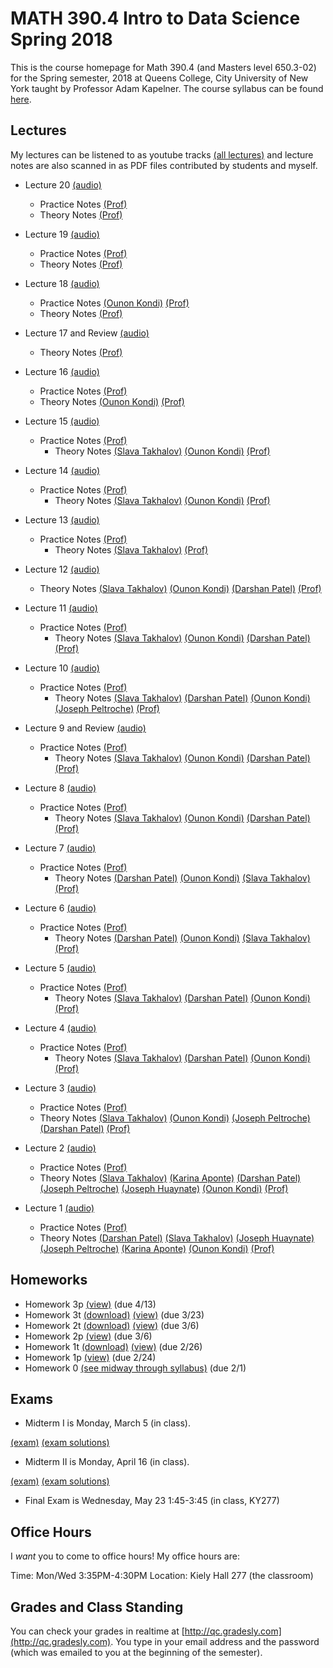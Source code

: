 # MATH 390.4 Intro to Data Science Spring 2018

This is the course homepage for Math 390.4 (and Masters level 650.3-02) for the Spring semester, 2018 at Queens College, City University of New York taught by Professor Adam Kapelner. The course syllabus can be found [here](https://github.com/kapelner/QC_Math_390.4_Spring_2018/blob/master/syllabus/syllabus.pdf).

## Lectures

My lectures can be listened to as youtube tracks [(all lectures)](https://www.youtube.com/playlist?list=PLIwvCnCDnF16ZnYs7EyWOEx84RptLjKiD) and lecture notes are also scanned in as PDF files contributed by students and myself.

<!--
* Theory Lecture 23 [(audio)](https://youtu.be/sBA4Lf_5kUU) [(Alassane Ngaide)](https://github.com/kapelner/QC_Math_390.4_Spring_2018/blob/master/lectures/lec23ngaide.pdf) [(Prof)](https://github.com/kapelner/QC_Math_390.4_Spring_2018/blob/master/lectures/lec23kap.pdf)
* Theory Lecture 22 [(audio)](https://youtu.be/bwVxNl9_X14) [(Alassane Ngaide)](https://github.com/kapelner/QC_Math_390.4_Spring_2018/blob/master/lectures/lec22ngaide.pdf) [(Wjeewani Boteju)](https://github.com/kapelner/QC_Math_390.4_Spring_2018/blob/master/lectures/lec22boteju.pdf) [(Prof)](https://github.com/kapelner/QC_Math_390.4_Spring_2018/blob/master/lectures/lec22kap.pdf)
* Theory Lecture 21 [(audio)](https://youtu.be/Wmc2TRKa7xU) [(Wjeewani Boteju)](https://github.com/kapelner/QC_Math_390.4_Spring_2018/blob/master/lectures/lec21boteju.pdf) [(Messan Adelan)](https://github.com/kapelner/QC_Math_390.4_Spring_2018/blob/master/lectures/lec21adelan.pdf) [(Koffi Lucky Bosso)](https://github.com/kapelner/QC_Math_390.4_Spring_2018/blob/master/lectures/lec21bosso.pdf) [(Alassane Ngaide)](https://github.com/kapelner/QC_Math_390.4_Spring_2018/blob/master/lectures/lec21ngaide.pdf) [(Prof)](https://github.com/kapelner/QC_Math_390.4_Spring_2018/blob/master/lectures/lec21kap.pdf) 
* Theory Lecture 20 [(audio)](https://youtu.be/iac02nByAeY) [(Messan Adelan)](https://github.com/kapelner/QC_Math_390.4_Spring_2018/blob/master/lectures/lec20adelan.pdf) [(Wjeewani Boteju)](https://github.com/kapelner/QC_Math_390.4_Spring_2018/blob/master/lectures/lec20boteju.pdf) [(Koffi Lucky Bosso)](https://github.com/kapelner/QC_Math_390.4_Spring_2018/blob/master/lectures/lec20bosso.pdf) [(Alassane Ngaide)](https://github.com/kapelner/QC_Math_390.4_Spring_2018/blob/master/lectures/lec20ngaide.pdf) [(Prof)](https://github.com/kapelner/QC_Math_390.4_Spring_2018/blob/master/lectures/lec20kap.pdf)
* Theory Lecture 19 [(audio)](https://youtu.be/noOFVHmKFjA) [(Alassane Ngaide)](https://github.com/kapelner/QC_Math_390.4_Spring_2018/blob/master/lectures/lec19ngaide.pdf) [(Koffi Lucky Bosso)](https://github.com/kapelner/QC_Math_390.4_Spring_2018/blob/master/lectures/lec19bosso.pdf) [(Messan Adelan)](https://github.com/kapelner/QC_Math_390.4_Spring_2018/blob/master/lectures/lec19adelan.pdf) [(Prof)](https://github.com/kapelner/QC_Math_390.4_Spring_2018/blob/master/lectures/lec19kap.pdf)
* Theory Lecture 18 [(audio)](https://youtu.be/qCn9BMA6ruk) [(Messan Adelan)](https://github.com/kapelner/QC_Math_390.4_Spring_2018/blob/master/lectures/lec18adelan.pdf) [(Wjeewani Boteju)](https://github.com/kapelner/QC_Math_390.4_Spring_2018/blob/master/lectures/lec18boteju.pdf) [(Koffi Lucky Bosso)](https://github.com/kapelner/QC_Math_390.4_Spring_2018/blob/master/lectures/lec18bosso.pdf) [(Alassane Ngaide)](https://github.com/kapelner/QC_Math_390.4_Spring_2018/blob/master/lectures/lec18ngaide.pdf) [(Ruby Chang)](https://github.com/kapelner/QC_Math_390.4_Spring_2018/blob/master/lectures/lec18chang.pdf) [(Prof)](https://github.com/kapelner/QC_Math_390.4_Spring_2018/blob/master/lectures/lec18kap.pdf)
* Theory Lecture 17 [(audio)](https://youtu.be/8ypz82LYNuU) [(Messan Adelan)](https://github.com/kapelner/QC_Math_390.4_Spring_2018/blob/master/lectures/lec17adelan.pdf) [(Wjeewani Boteju)](https://github.com/kapelner/QC_Math_390.4_Spring_2018/blob/master/lectures/lec17boteju.pdf) [(Koffi Lucky Bosso)](https://github.com/kapelner/QC_Math_390.4_Spring_2018/blob/master/lectures/lec17bosso.pdf) [(Ruby Chang)](https://github.com/kapelner/QC_Math_390.4_Spring_2018/blob/master/lectures/lec17chang.pdf) [(Prof)](https://github.com/kapelner/QC_Math_390.4_Spring_2018/blob/master/lectures/lec17kap.pdf)
* Theory Lecture 16 [(audio)](https://youtu.be/ODnkstFdyRQ) [(Wjeewani Boteju)](https://github.com/kapelner/QC_Math_390.4_Spring_2018/blob/master/lectures/lec16boteju.pdf) [(Messan Adelan)](https://github.com/kapelner/QC_Math_390.4_Spring_2018/blob/master/lectures/lec16adelan.pdf) [(Koffi Lucky Bosso)](https://github.com/kapelner/QC_Math_390.4_Spring_2018/blob/master/lectures/lec16bosso.pdf) [(Alassane Ngaide)](https://github.com/kapelner/QC_Math_390.4_Spring_2018/blob/master/lectures/lec16ngaide.pdf) [(Prof)](https://github.com/kapelner/QC_Math_390.4_Spring_2018/blob/master/lectures/lec16kap.pdf)
* Theory Lecture 15 [(audio)](https://youtu.be/6k79csGK04k) [(Wjeewani Boteju)](https://github.com/kapelner/QC_Math_390.4_Spring_2018/blob/master/lectures/lec15boteju.pdf) [(Messan Adelan)](https://github.com/kapelner/QC_Math_390.4_Spring_2018/blob/master/lectures/lec15adelan.pdf) [(Koffi Lucky Bosso)](https://github.com/kapelner/QC_Math_390.4_Spring_2018/blob/master/lectures/lec15bosso.pdf) [(Ruby Chang)](https://github.com/kapelner/QC_Math_390.4_Spring_2018/blob/master/lectures/lec15chang.pdf) [(Alassane Ngaide)](https://github.com/kapelner/QC_Math_390.4_Spring_2018/blob/master/lectures/lec15ngaide.pdf) [(Prof)](https://github.com/kapelner/QC_Math_390.4_Spring_2018/blob/master/lectures/lec15kap.pdf) -->
* Lecture 20 [(audio)](https://youtu.be/M7p9Ze4QdlQ)
  - Practice Notes [(Prof)](https://github.com/kapelner/QC_Math_390.4_Spring_2018/blob/master/practice_lectures/lec20.Rmd) 
  - Theory Notes [(Prof)](https://github.com/kapelner/QC_Math_390.4_Spring_2018/blob/master/lectures/lec20kap.pdf)
* Lecture 19 [(audio)](https://youtu.be/bpKq1m7WPLw)
  - Practice Notes [(Prof)](https://github.com/kapelner/QC_Math_390.4_Spring_2018/blob/master/practice_lectures/lec19.Rmd) 
  - Theory Notes [(Prof)](https://github.com/kapelner/QC_Math_390.4_Spring_2018/blob/master/lectures/lec19kap.pdf)
* Lecture 18 [(audio)](https://youtu.be/wIM9I1tdPX8)
  - Practice Notes [(Ounon Kondi)](https://github.com/kapelner/QC_Math_390.4_Spring_2018/blob/master/lectures/lec18kondi.pdf) [(Prof)](https://github.com/kapelner/QC_Math_390.4_Spring_2018/blob/master/practice_lectures/lec18.Rmd) 
  - Theory Notes [(Prof)](https://github.com/kapelner/QC_Math_390.4_Spring_2018/blob/master/lectures/lec18kap.pdf)
* Lecture 17 and Review [(audio)](https://youtu.be/Ee4H-wtHZ1w)
  - Theory Notes [(Prof)](https://github.com/kapelner/QC_Math_390.4_Spring_2018/blob/master/lectures/lec17kap.pdf)
* Lecture 16 [(audio)](https://youtu.be/JmcdaArfewE)
  - Practice Notes [(Prof)](https://github.com/kapelner/QC_Math_390.4_Spring_2018/blob/master/practice_lectures/lec16.Rmd) 
  - Theory Notes [(Ounon Kondi)](https://github.com/kapelner/QC_Math_390.4_Spring_2018/blob/master/lectures/lec16kondi.pdf)  [(Prof)](https://github.com/kapelner/QC_Math_390.4_Spring_2018/blob/master/lectures/lec16kap.pdf)
* Lecture 15 [(audio)](https://youtu.be/AjTHZMqbZyk)
  - Practice Notes [(Prof)](https://github.com/kapelner/QC_Math_390.4_Spring_2018/blob/master/practice_lectures/lec15.Rmd) 
	- Theory Notes [(Slava Takhalov)](https://github.com/kapelner/QC_Math_390.4_Spring_2018/blob/master/lectures/lec15tachalov.pdf) [(Ounon Kondi)](https://github.com/kapelner/QC_Math_390.4_Spring_2018/blob/master/lectures/lec15kondi.pdf) [(Prof)](https://github.com/kapelner/QC_Math_390.4_Spring_2018/blob/master/lectures/lec15kap.pdf)
* Lecture 14 [(audio)](https://youtu.be/jlQsMKCHUIA)
  - Practice Notes [(Prof)](https://github.com/kapelner/QC_Math_390.4_Spring_2018/blob/master/practice_lectures/lec14.Rmd) 
	- Theory Notes [(Slava Takhalov)](https://github.com/kapelner/QC_Math_390.4_Spring_2018/blob/master/lectures/lec14tachalov.pdf) [(Ounon Kondi)](https://github.com/kapelner/QC_Math_390.4_Spring_2018/blob/master/lectures/lec14kondi.pdf) [(Prof)](https://github.com/kapelner/QC_Math_390.4_Spring_2018/blob/master/lectures/lec14kap.pdf)
* Lecture 13 [(audio)](https://youtu.be/ZsTEen-cVpI)
  - Practice Notes [(Prof)](https://github.com/kapelner/QC_Math_390.4_Spring_2018/blob/master/practice_lectures/lec13.Rmd) 
	- Theory Notes [(Slava Takhalov)](https://github.com/kapelner/QC_Math_390.4_Spring_2018/blob/master/lectures/lec13tachalov.pdf) [(Prof)](https://github.com/kapelner/QC_Math_390.4_Spring_2018/blob/master/lectures/lec13kap.pdf)
* Lecture 12 [(audio)](https://youtu.be/T69-PuacArk)
	- Theory Notes [(Slava Takhalov)](https://github.com/kapelner/QC_Math_390.4_Spring_2018/blob/master/lectures/lec12tachalov.pdf) [(Ounon Kondi)](https://github.com/kapelner/QC_Math_390.4_Spring_2018/blob/master/lectures/lec12kondi.pdf) [(Darshan Patel)](https://github.com/kapelner/QC_Math_390.4_Spring_2018/blob/master/lectures/lec12patel.pdf) [(Prof)](https://github.com/kapelner/QC_Math_390.4_Spring_2018/blob/master/lectures/lec12kap.pdf)
* Lecture 11 [(audio)](https://youtu.be/LGdeP9CGD-Y)
  - Practice Notes [(Prof)](https://github.com/kapelner/QC_Math_390.4_Spring_2018/blob/master/practice_lectures/lec11.Rmd) 
	- Theory Notes [(Slava Takhalov)](https://github.com/kapelner/QC_Math_390.4_Spring_2018/blob/master/lectures/lec11tachalov.pdf) [(Ounon Kondi)](https://github.com/kapelner/QC_Math_390.4_Spring_2018/blob/master/lectures/lec11kondi.pdf) [(Darshan Patel)](https://github.com/kapelner/QC_Math_390.4_Spring_2018/blob/master/lectures/lec11patel.pdf) [(Prof)](https://github.com/kapelner/QC_Math_390.4_Spring_2018/blob/master/lectures/lec11kap.pdf)
* Lecture 10 [(audio)](https://youtu.be/LUqKoFOiNtI)
  - Practice Notes [(Prof)](https://github.com/kapelner/QC_Math_390.4_Spring_2018/blob/master/practice_lectures/lec10.Rmd) 
	- Theory Notes [(Slava Takhalov)](https://github.com/kapelner/QC_Math_390.4_Spring_2018/blob/master/lectures/lec10tachalov.pdf) [(Darshan Patel)](https://github.com/kapelner/QC_Math_390.4_Spring_2018/blob/master/lectures/lec10patel.pdf) [(Ounon Kondi)](https://github.com/kapelner/QC_Math_390.4_Spring_2018/blob/master/lectures/lec10kondi.pdf) [(Joseph Peltroche)](https://github.com/kapelner/QC_Math_390.4_Spring_2018/blob/master/lectures/lec10peltroche.pdf) [(Prof)](https://github.com/kapelner/QC_Math_390.4_Spring_2018/blob/master/lectures/lec10kap.pdf)
* Lecture 9 and Review [(audio)](https://youtu.be/W5QFFxv4hIk) 
  - Practice Notes [(Prof)](https://github.com/kapelner/QC_Math_390.4_Spring_2018/blob/master/practice_lectures/lec09.Rmd) 
	- Theory Notes [(Slava Takhalov)](https://github.com/kapelner/QC_Math_390.4_Spring_2018/blob/master/lectures/lec09tachalov.pdf) [(Ounon Kondi)](https://github.com/kapelner/QC_Math_390.4_Spring_2018/blob/master/lectures/lec09kondi.pdf) [(Darshan Patel)](https://github.com/kapelner/QC_Math_390.4_Spring_2018/blob/master/lectures/lec09patel.pdf) [(Prof)](https://github.com/kapelner/QC_Math_390.4_Spring_2018/blob/master/lectures/lec09kap.pdf) 
* Lecture 8 [(audio)](https://youtu.be/ldKaoMtOuns)
  - Practice Notes [(Prof)](https://github.com/kapelner/QC_Math_390.4_Spring_2018/blob/master/practice_lectures/lec08.Rmd) 
	- Theory Notes [(Slava Takhalov)](https://github.com/kapelner/QC_Math_390.4_Spring_2018/blob/master/lectures/lec08tachalov.pdf) [(Ounon Kondi)](https://github.com/kapelner/QC_Math_390.4_Spring_2018/blob/master/lectures/lec08kondi.pdf) [(Darshan Patel)](https://github.com/kapelner/QC_Math_390.4_Spring_2018/blob/master/lectures/lec08patel.pdf) [(Prof)](https://github.com/kapelner/QC_Math_390.4_Spring_2018/blob/master/lectures/lec08kap.pdf)
* Lecture 7 [(audio)](https://youtu.be/3zbCPB3pxa0)
  - Practice Notes [(Prof)](https://github.com/kapelner/QC_Math_390.4_Spring_2018/blob/master/practice_lectures/lec07.Rmd) 
	- Theory Notes [(Darshan Patel)](https://github.com/kapelner/QC_Math_390.4_Spring_2018/blob/master/lectures/lec07patel.pdf) [(Ounon Kondi)](https://github.com/kapelner/QC_Math_390.4_Spring_2018/blob/master/lectures/lec07kondi.pdf) [(Slava Takhalov)](https://github.com/kapelner/QC_Math_390.4_Spring_2018/blob/master/lectures/lec07takhalov.pdf) [(Prof)](https://github.com/kapelner/QC_Math_390.4_Spring_2018/blob/master/lectures/lec07kap.pdf)
* Lecture 6 [(audio)](https://youtu.be/-47jbhZfiNQ)
  - Practice Notes [(Prof)](https://github.com/kapelner/QC_Math_390.4_Spring_2018/blob/master/practice_lectures/lec06.Rmd) 
	- Theory Notes [(Darshan Patel)](https://github.com/kapelner/QC_Math_390.4_Spring_2018/blob/master/lectures/lec06patel.pdf) [(Ounon Kondi)](https://github.com/kapelner/QC_Math_390.4_Spring_2018/blob/master/lectures/lec06kondi.pdf) [(Slava Takhalov)](https://github.com/kapelner/QC_Math_390.4_Spring_2018/blob/master/lectures/lec06takhalov.pdf) [(Prof)](https://github.com/kapelner/QC_Math_390.4_Spring_2018/blob/master/lectures/lec06kap.pdf)
* Lecture 5 [(audio)](https://youtu.be/PVNhndKiT70)
  - Practice Notes [(Prof)](https://github.com/kapelner/QC_Math_390.4_Spring_2018/blob/master/practice_lectures/lec05.Rmd) 
	- Theory Notes [(Slava Takhalov)](https://github.com/kapelner/QC_Math_390.4_Spring_2018/blob/master/lectures/lec05takhalov.pdf) [(Darshan Patel)](https://github.com/kapelner/QC_Math_390.4_Spring_2018/blob/master/lectures/lec05patel.pdf) [(Ounon Kondi)](https://github.com/kapelner/QC_Math_390.4_Spring_2018/blob/master/lectures/lec05kondi.pdf) [(Prof)](https://github.com/kapelner/QC_Math_390.4_Spring_2018/blob/master/lectures/lec05kap.pdf)
* Lecture 4 [(audio)](https://youtu.be/1eG-Qg1rfvo)
  - Practice Notes [(Prof)](https://github.com/kapelner/QC_Math_390.4_Spring_2018/blob/master/practice_lectures/lec04.Rmd) 
	- Theory Notes [(Slava Takhalov)](https://github.com/kapelner/QC_Math_390.4_Spring_2018/blob/master/lectures/lec04takhalov.pdf) [(Darshan Patel)](https://github.com/kapelner/QC_Math_390.4_Spring_2018/blob/master/lectures/lec04patel.pdf) [(Ounon Kondi)](https://github.com/kapelner/QC_Math_390.4_Spring_2018/blob/master/lectures/lec04kondi.pdf) [(Prof)](https://github.com/kapelner/QC_Math_390.4_Spring_2018/blob/master/lectures/lec04kap.pdf)
* Lecture 3 [(audio)](https://youtu.be/TnQGJqgFm1M)
  - Practice Notes [(Prof)](https://github.com/kapelner/QC_Math_390.4_Spring_2018/blob/master/practice_lectures/lec03.Rmd)
  - Theory Notes [(Slava Takhalov)](https://github.com/kapelner/QC_Math_390.4_Spring_2018/blob/master/lectures/lec03takhalov.pdf) [(Ounon Kondi)](https://github.com/kapelner/QC_Math_390.4_Spring_2018/blob/master/lectures/lec03kondi.pdf) [(Joseph Peltroche)](https://github.com/kapelner/QC_Math_390.4_Spring_2018/blob/master/lectures/lec03peltroche.pdf) [(Darshan Patel)](https://github.com/kapelner/QC_Math_390.4_Spring_2018/blob/master/lectures/lec03patel.pdf) [(Prof)](https://github.com/kapelner/QC_Math_390.4_Spring_2018/blob/master/lectures/lec03kap.pdf)
* Lecture 2 [(audio)](https://youtu.be/5oPPucZ5VME)  
  - Practice Notes [(Prof)](https://github.com/kapelner/QC_Math_390.4_Spring_2018/blob/master/practice_lectures/lec02.Rmd)	
  - Theory Notes [(Slava Takhalov)](https://github.com/kapelner/QC_Math_390.4_Spring_2018/blob/master/lectures/lec02takhalov.pdf) [(Karina Aponte)](https://github.com/kapelner/QC_Math_390.4_Spring_2018/blob/master/lectures/lec02aponte.pdf) [(Darshan Patel)](https://github.com/kapelner/QC_Math_390.4_Spring_2018/blob/master/lectures/lec02patel.pdf) [(Joseph Peltroche)](https://github.com/kapelner/QC_Math_390.4_Spring_2018/blob/master/lectures/lec02peltroche.pdf) [(Joseph Huaynate)](https://github.com/kapelner/QC_Math_390.4_Spring_2018/blob/master/lectures/lec02huaynate.pdf) [(Ounon Kondi)](https://github.com/kapelner/QC_Math_390.4_Spring_2018/blob/master/lectures/lec02kondi.pdf) [(Prof)](https://github.com/kapelner/QC_Math_390.4_Spring_2018/blob/master/lectures/lec02kap.pdf)

* Lecture 1 [(audio)](https://youtu.be/yHW4xy5pgL4)
  - Practice Notes [(Prof)](https://github.com/kapelner/QC_Math_390.4_Spring_2018/blob/master/practice_lectures/lec01.Rmd) 
  - Theory Notes [(Darshan Patel)](https://github.com/kapelner/QC_Math_390.4_Spring_2018/blob/master/lectures/lec01patel.pdf) [(Slava Takhalov)](https://github.com/kapelner/QC_Math_390.4_Spring_2018/blob/master/lectures/lec01takhalov.pdf) [(Joseph Huaynate)](https://github.com/kapelner/QC_Math_390.4_Spring_2018/blob/master/lectures/lec01huaynate.pdf) [(Joseph Peltroche)](https://github.com/kapelner/QC_Math_390.4_Spring_2018/blob/master/lectures/lec01peltroche.pdf) [(Karina Aponte)](https://github.com/kapelner/QC_Math_390.4_Spring_2018/blob/master/lectures/lec01aponte.pdf) [(Ounon Kondi)](https://github.com/kapelner/QC_Math_390.4_Spring_2018/blob/master/lectures/lec01kondi.pdf) [(Prof)](https://github.com/kapelner/QC_Math_390.4_Spring_2018/blob/master/lectures/lec01kap.pdf)


## Homeworks

<!--
* Homework 9 [(download)](https://github.com/kapelner/QC_Math_390.4_Spring_2018/blob/master/homeworks/hw09/hw09.pdf?raw=true) [(view)](https://github.com/kapelner/QC_Math_390.4_Spring_2018/blob/master/homeworks/hw09/hw09.pdf) (due 12/12)
* Homework 8 [(download)](https://github.com/kapelner/QC_Math_390.4_Spring_2018/blob/master/homeworks/hw08/hw08.pdf?raw=true) [(view)](https://github.com/kapelner/QC_Math_390.4_Spring_2018/blob/master/homeworks/hw08/hw08.pdf) (due 12/2)
* Homework 7 [(download)](https://github.com/kapelner/QC_Math_390.4_Spring_2018/blob/master/homeworks/hw07/hw07.pdf?raw=true) [(view)](https://github.com/kapelner/QC_Math_390.4_Spring_2018/blob/master/homeworks/hw07/hw07.pdf) (due 11/23)
* Homework 6 [(download)](https://github.com/kapelner/QC_Math_390.4_Spring_2018/blob/master/homeworks/hw06/hw06.pdf?raw=true) [(view)](https://github.com/kapelner/QC_Math_390.4_Spring_2018/blob/master/homeworks/hw06/hw06.pdf) (due 12/19)
* Homework 5 [(download)](https://github.com/kapelner/QC_Math_390.4_Spring_2018/blob/master/homeworks/hw05/hw05.pdf?raw=true) [(view)](https://github.com/kapelner/QC_Math_390.4_Spring_2018/blob/master/homeworks/hw05/hw05.pdf) (due 11/30)
* Homework 4 [(download)](https://github.com/kapelner/QC_Math_390.4_Spring_2018/blob/master/homeworks/hw04/hw04.pdf?raw=true) [(view)](https://github.com/kapelner/QC_Math_390.4_Spring_2018/blob/master/homeworks/hw04/hw04.pdf) (due 11/14 at exam time)-->
* Homework 3p [(view)](https://github.com/kapelner/QC_Math_390.4_Spring_2018/blob/master/homeworks/hw03/hw03p.Rmd) (due 4/13)
* Homework 3t [(download)](https://github.com/kapelner/QC_Math_390.4_Spring_2018/blob/master/homeworks/hw03/hw03t.pdf?raw=true) [(view)](https://github.com/kapelner/QC_Math_390.4_Spring_2018/blob/master/homeworks/hw03/hw03t.pdf) (due 3/23)
* Homework 2t [(download)](https://github.com/kapelner/QC_Math_390.4_Spring_2018/blob/master/homeworks/hw02/hw02t.pdf?raw=true) [(view)](https://github.com/kapelner/QC_Math_390.4_Spring_2018/blob/master/homeworks/hw02/hw02t.pdf) (due 3/6)
* Homework 2p [(view)](https://github.com/kapelner/QC_Math_390.4_Spring_2018/blob/master/homeworks/hw02/hw02p.Rmd) (due 3/6)
* Homework 1t [(download)](https://github.com/kapelner/QC_Math_390.4_Spring_2018/blob/master/homeworks/hw01/hw01t.pdf?raw=true) [(view)](https://github.com/kapelner/QC_Math_390.4_Spring_2018/blob/master/homeworks/hw01/hw01t.pdf) (due 2/26)
* Homework 1p [(view)](https://github.com/kapelner/QC_Math_390.4_Spring_2018/blob/master/homeworks/hw01/hw01p.Rmd) (due 2/24)
* Homework 0 [(see midway through syllabus)](https://github.com/kapelner/QC_Math_390.4_Spring_2018/blob/master/syllabus/syllabus.pdf?raw=true) (due 2/1)

## Exams

* Midterm I is Monday, March 5 (in class).

[(exam)](https://github.com/kapelner/QC_Math_390.4_Spring_2018/blob/master/exams/midterm1/midterm1.pdf) [(exam solutions)](https://github.com/kapelner/QC_Math_390.4_Spring_2018/blob/master/exams/midterm1/midterm1_solutions.pdf)

* Midterm II is Monday, April 16 (in class).

[(exam)](https://github.com/kapelner/QC_Math_390.4_Spring_2018/blob/master/exams/midterm2/midterm2.pdf) [(exam solutions)](https://github.com/kapelner/QC_Math_390.4_Spring_2018/blob/master/exams/midterm2/midterm2_solutions.pdf)

* Final Exam is Wednesday, May 23 1:45-3:45 (in class, KY277)

## Office Hours

I *want* you to come to office hours! My office hours are:

Time: Mon/Wed 3:35PM-4:30PM
Location: Kiely Hall 277 (the classroom)

## Grades and Class Standing

You can check your grades in realtime at [http://qc.gradesly.com](http://qc.gradesly.com). You type in your email address and the password (which was emailed to you at the beginning of the semester).
